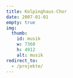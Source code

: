 ```yaml
---
title: Kolpinghaus-Chor
date: 2007-01-01
empty: true
img:
  thumb:
    id: musik
    w: 7360
    h: 4912
    alt: musik
redirect_to:
  - /projekte/
---
```

